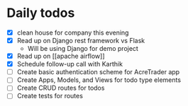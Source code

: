 # Daily todos
- [x] clean house for company this evening
- [x] Read up on Django rest framework vs Flask
	- Will be using Django for demo project
- [x] Read up on [[apache airflow]]
- [x] Schedule follow-up call with Karthik
- [ ] Create basic authentication scheme for AcreTrader app
- [ ] Create Apps, Models, and Views for todo type elements
- [ ] Create CRUD routes for todos
- [ ] Create tests for routes